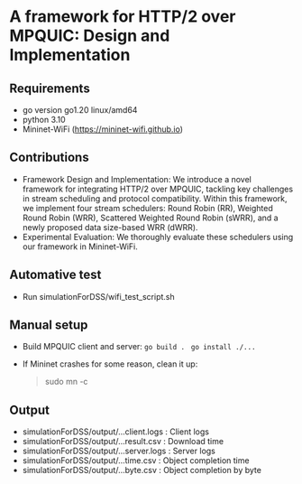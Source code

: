 # A framework for HTTP/2 over MPQUIC: Design and Implementation
## Requirements
- go version go1.20 linux/amd64
- python 3.10
- Mininet-WiFi (https://mininet-wifi.github.io)

## Contributions
- Framework Design and Implementation: We introduce a novel framework for integrating HTTP/2 over MPQUIC, tackling key challenges in stream scheduling and protocol compatibility. Within this framework, we implement four stream schedulers: Round Robin (RR), Weighted Round Robin (WRR), Scattered Weighted Round Robin (sWRR), and a newly proposed data size-based WRR (dWRR). 
- Experimental Evaluation: We thoroughly evaluate these schedulers using our framework in Mininet-WiFi. 

## Automative test
- Run simulationForDSS/wifi_test_script.sh

## Manual setup

- Build MPQUIC client and server: 
```go build . ```
```go install ./...```

- If Mininet crashes for some reason, clean it up:
    > sudo mn -c

## Output
- simulationForDSS/output/...client.logs : Client logs
- simulationForDSS/output/...result.csv : Download time 
- simulationForDSS/output/...server.logs : Server logs
- simulationForDSS/output/...time.csv : Object completion time
- simulationForDSS/output/...byte.csv : Object completion by byte

